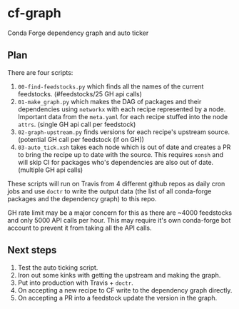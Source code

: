 # cf-graph
Conda Forge dependency graph and auto ticker

## Plan
There are four scripts:
1. `00-find-feedstocks.py` which finds all the names of the current feedstocks. (#feedstocks/25 GH api calls)
1. `01-make_graph.py` which makes the DAG of packages and their dependencies using `networkx` with each recipe represented by a node. Important data from the `meta.yaml` for each recipe stuffed into the node `attrs`. (single GH api call per feedstock)
1. `02-graph-upstream.py` finds versions for each recipe's upstream source. (potential GH call per feedstock (if on GH))
1. `03-auto_tick.xsh` takes each node which is out of date and creates a PR to bring the recipe up to date with the source. This requires `xonsh` and will skip CI for packages who's dependencies are also out of date. (multiple GH api calls)

These scripts will run on Travis from 4 different github repos as daily cron jobs and use `doctr` to write the output data (the list of all conda-forge packages and the dependency graph) to this repo. 

GH rate limit may be a major concern for this as there are ~4000 feedstocks and only 5000 API calls per hour.
This may require it's own conda-forge bot account to prevent it from taking all the API calls.

## Next steps
1. Test the auto ticking script.
1. Iron out some kinks with getting the upstream and making the graph.
1. Put into production with Travis + `doctr`.
1. On accepting a new recipe to CF write to the dependency graph directly.
1. On accepting a PR into a feedstock update the version in the graph.  
